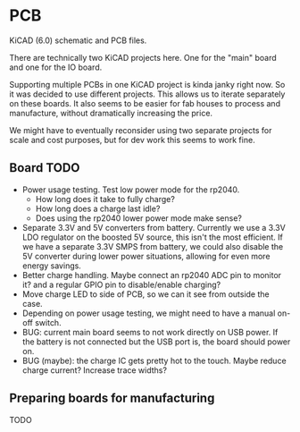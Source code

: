 # PCB

KiCAD (6.0) schematic and PCB files.

There are technically two KiCAD projects here. One for the "main" board and one for the
IO board. 

Supporting multiple PCBs in one KiCAD project is kinda janky right now. So it was decided 
to use different projects. This allows us to iterate separately on these boards. It also seems to be
easier for fab houses to process and manufacture, without dramatically increasing the price. 

We might have to eventually reconsider using two separate projects for scale and cost purposes, but for dev work this seems to work fine.


## Board TODO

- Power usage testing. Test low power mode for the rp2040. 
  - How long does it take to fully charge? 
  - How long does a charge last idle?
  - Does using the rp2040 lower power mode make sense?
- Separate 3.3V and 5V converters from battery. Currently we use a 3.3V LDO regulator on the boosted 5V source, this isn't the most
efficient. If we have a separate 3.3V SMPS from battery, we could also disable the 5V converter during lower power situations, allowing for
even more energy savings.
- Better charge handling. Maybe connect an rp2040 ADC pin to monitor it? and a regular GPIO pin to disable/enable charging? 
- Move charge LED to side of PCB, so we can it see from outside the case.
- Depending on power usage testing, we might need to have a manual on-off switch.
- BUG: current main board seems to not work directly on USB power. If the battery is not connected but the USB port is,
the board should power on.
- BUG (maybe): the charge IC gets pretty hot to the touch. Maybe reduce charge current? Increase trace widths?


## Preparing boards for manufacturing

TODO
